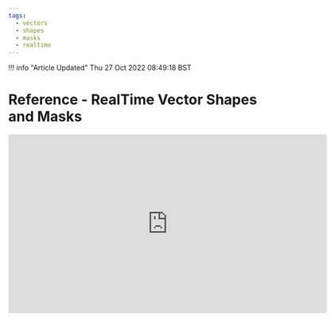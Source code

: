 ```yaml
---
tags:
  - vectors
  - shapes
  - masks
  - realtime
---
```



<!--
Title : ref_realtime_vector_shapes_masks
- Created : 2022-10-27
- Updated :
- Author : James Rivers
- Written against (version):
- Sources :
- Author Notes :
-->

!!! info "Article Updated"
    Thu 27 Oct 2022 08:49:18 BST
# Reference - RealTime Vector Shapes and Masks

<iframe src="https://player.vimeo.com/video/764456084?h=8f08809e76" width="640" height="360" frameborder="0" allow="autoplay; fullscreen; picture-in-picture" allowfullscreen></iframe>

